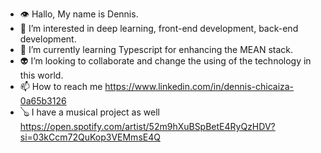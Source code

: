 - 👁 Hallo, My name is Dennis.
- 👀 I’m interested in deep learning, front-end development, back-end development.
- 🌱 I’m currently learning Typescript for enhancing the MEAN stack.
- 👽 I’m looking to collaborate and change the using of the technology in this world.
- 📫 How to reach me https://www.linkedin.com/in/dennis-chicaiza-0a65b3126
- 🪕 I have a musical project as well https://open.spotify.com/artist/52m9hXuBSpBetE4RyQzHDV?si=03kCcm72QuKop3VEMmsE4Q

<!---
Dennis19075/Dennis19075 is a ✨ special ✨ repository because its `README.md` (this file) appears on your GitHub profile.
You can click the Preview link to take a look at your changes.
--->
